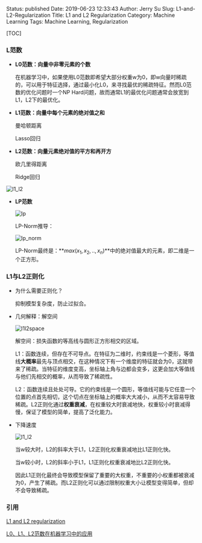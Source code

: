 Status: published
Date: 2019-06-23 12:33:43
Author: Jerry Su
Slug: L1-and-L2-Regularization
Title: L1 and L2 Regularization
Category: Machine Learning
Tags: Machine Learning, Regularization

[TOC]

### L范数

- **L0范数：向量中非零元素的个数**

    在机器学习中，如果使用L0范数即希望大部分权重w为0，即w向量时稀疏的，可以用于特征选择，通过最小化L0，来寻找最优的稀疏特征。然而L0范数的优化问题时一个NP Hard问题，故而通常L1的最优化问题通常会放宽到L1，L2下的最优化。

- **L1范数：向量中每个元素的绝对值之和**

    曼哈顿距离  
    
    Lasso回归

- **L2范数：向量元素绝对值的平方和再开方**
    
    欧几里得距离  
    
    Ridge回归

![l1_l2](images/Regularization/l1_l2.png)

- **LP范数**

    ![lp](images/Regularization/l_norm.png)

    LP-Norm推导：

    ![lp_norm](images/Regularization/lp.png) 

    LP-Norm最终是：**$max(x_1, x_2,..,x_n)$**中的绝对值最大的元素，即二维是一个正方形。

### L1与L2正则化

- 为什么需要正则化？

    抑制模型复杂度，防止过拟合。

- 几何解释：解空间

    ![l1l2space](images/Regularization/l1_l2space.jpg)
    
    解空间：损失函数的等高线与圆形正方形相交的区域。
    
    L1：函数连续，但存在不可导点。在特征为二维时，约束线是一个菱形，等值线**大概率**最先与顶点相交，在这种情况下有一个维度的特征就会为0，这就带来了稀疏。当特征的维度变高，坐标轴上角与边都会变多，这更会加大等值线与他们先相交的概率，从而导致了稀疏性。
    
    L2：函数连续且处处可导。它的约束线是一个圆形，等值线可能与它任意一个位置的点首先相切，这个切点在坐标轴上的概率大大减小，从而不太容易导致稀疏。L2正则化通过**权重衰减**，在权重较大时衰减地快，权重较小时衰减得慢，保证了模型的简单，提高了泛化能力。

- 下降速度

    ![l1_l2](images/Regularization/l1_l2.png)
    
    当w较大时，L2的斜率大于L1，L2正则化权重衰减地比L1正则化快。
    
    当w较小时，L2的斜率小于L1，L1正则化权重衰减地比L2正则化快。
    
    因此L1正则化最终会导致模型保留了重要的大权重，不重要的小权重都被衰减为0，产生了稀疏。而L2正则化可以通过限制权重大小让模型变得简单，但却不会导致稀疏。

### 引用

[L1 and L2 regularization](https://medium.com/datadriveninvestor/l1-l2-regularization-7f1b4fe948f2)

[L0、L1、L2范数在机器学习中的应用](https://www.jianshu.com/p/4bad38fe07e6)